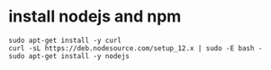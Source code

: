 # install nodejs and npm

```
sudo apt-get install -y curl
curl -sL https://deb.nodesource.com/setup_12.x | sudo -E bash -
sudo apt-get install -y nodejs
```
